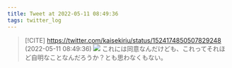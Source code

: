 ```yaml
---
title: Tweet at 2022-05-11 08:49:36
tags: twitter_log
---
```


> [!CITE] https://twitter.com/kaisekiriu/status/1524174850507829248 (2022-05-11 08:49:36)
> ![](https://twitter.com/kaisekiriu/status/1524174850507829248)
> これには同意なんだけども、これってそれほど自明なことなんだろうか？とも思わなくもない。
